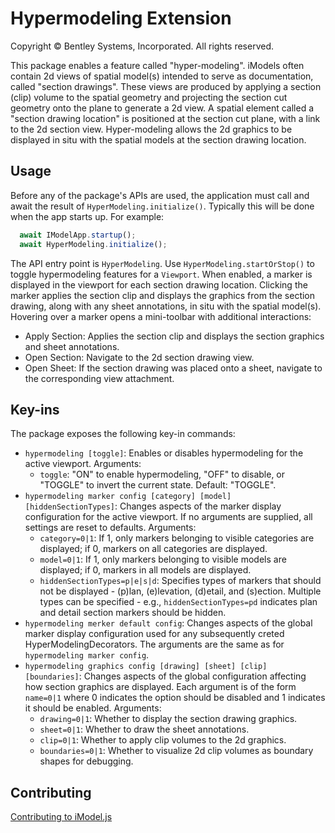 # Hypermodeling Extension

Copyright © Bentley Systems, Incorporated. All rights reserved.

This package enables a feature called "hyper-modeling". iModels often contain 2d views of spatial model(s) intended to serve as documentation, called "section drawings". These views are produced by applying a section (clip) volume to the spatial geometry and projecting the section cut geometry onto the plane to generate a 2d view. A spatial element called a "section drawing location" is positioned at the section cut plane, with a link to the 2d section view. Hyper-modeling allows the 2d graphics to be displayed in situ with the spatial models at the section drawing location.

## Usage

Before any of the package's APIs are used, the application must call and await the result of `HyperModeling.initialize()`. Typically this will be done when the app starts up. For example:

```ts
  await IModelApp.startup();
  await HyperModeling.initialize();
```

The API entry point is `HyperModeling`. Use `HyperModeling.startOrStop()` to toggle hypermodeling features for a `Viewport`.  When enabled, a marker is displayed in the viewport for each section drawing location. Clicking the marker applies the section clip and displays the graphics from the section drawing, along with any sheet annotations, in situ with the spatial model(s). Hovering over a marker opens a mini-toolbar with additional interactions:
  * Apply Section: Applies the section clip and displays the section graphics and sheet annotations.
  * Open Section: Navigate to the 2d section drawing view.
  * Open Sheet: If the section drawing was placed onto a sheet, navigate to the corresponding view attachment.

## Key-ins

The package exposes the following key-in commands:

* `hypermodeling [toggle]`: Enables or disables hypermodeling for the active viewport. Arguments:
  * `toggle`: "ON" to enable hypermodeling, "OFF" to disable, or "TOGGLE" to invert the current state. Default: "TOGGLE".
* `hypermodeling marker config [category] [model] [hiddenSectionTypes]`: Changes aspects of the marker display configuration for the active viewport. If no arguments are supplied, all settings are reset to defaults. Arguments:
  * `category=0|1`: If 1, only markers belonging to visible categories are displayed; if 0, markers on all categories are displayed.
  * `model=0|1`: If 1, only markers belonging to visible models are displayed; if 0, markers in all models are displayed.
  * `hiddenSectionTypes=p|e|s|d`: Specifies types of markers that should not be displayed - (p)lan, (e)levation, (d)etail, and (s)ection. Multiple types can be specified - e.g., `hiddenSectionTypes=pd` indicates plan and detail section markers should be hidden.
* `hypermodeling merker default config`: Changes aspects of the global marker display configuration used for any subsequently creted HyperModelingDecorators. The arguments are the same as for `hypermodeling marker config`.
* `hypermodeling graphics config [drawing] [sheet] [clip] [boundaries]`: Changes aspects of the global configuration affecting how section graphics are displayed. Each argument is of the form `name=0|1` where 0 indicates the option should be disabled and 1 indicates it should be enabled. Arguments:
  * `drawing=0|1`: Whether to display the section drawing graphics.
  * `sheet=0|1`: Whether to draw the sheet annotations.
  * `clip=0|1`: Whether to apply clip volumes to the 2d graphics.
  * `boundaries=0|1`: Whether to visualize 2d clip volumes as boundary shapes for debugging.

## Contributing

[Contributing to iModel.js](https://github.com/imodeljs/imodeljs/blob/master/CONTRIBUTING.md)

